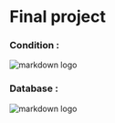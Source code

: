 # Final project


### Condition : 
![markdown logo](https://psv4.userapi.com/c536436/u159611556/docs/d41/b52d5c3612ee/Screenshot_2021-05-06_at_15_43_25.png?extra=z1OR2uFNoEWErcKR_pYlTkPmthEhZLYJRYYfp-o9d4obBoKa07tLUdn5SUgXGGHOyBd2fZRnPdpnKLNU-yLNj6A5Z1f5w3PKoIYC0Njl1n3q00bGBmaEKymR3VcJpwa5wjLWzmJYTpUpHQ0cmZdLo-RTmw)

### Database : 

![markdown logo](https://sun9-6.userapi.com/impg/IO4jLvEznlacdtsd6Ihcl3w9w-xpwF5Y1KyMlg/SyIoiSrYFjE.jpg?size=1710x1044&quality=96&sign=301e64745499cfadce72191b78e0a78d&type=album)
